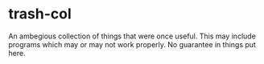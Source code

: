 # trash-col
An ambegious collection of things that were once useful.
This may include programs which may or may not work properly. No guarantee in things put here.
